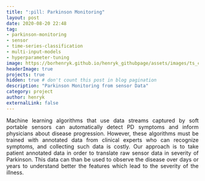 ```yaml
---
title: ":pill: Parkinson Monitoring"
layout: post
date: 2020-08-20 22:48
tag:
- parkinson-monitoring
- sensor
- time-series-classification
- multi-input-models
- hyperparameter-tuning
image: https://borhenryk.github.io/henryk_githubpage/assets/images/ts_class.png
headerImage: true
projects: true
hidden: true # don't count this post in blog pagination
description: "Parkinson Monitoring from sensor Data"
category: project
author: henryk
externalLink: false
---
```



<p align="justify">Machine learning algorithms that use data streams captured by soft portable sensors can automatically detect PD symptoms and inform physicians about disease progression. However, these algorithms must be trained with annotated data from clinical experts who can recognize symptoms, and collecting such data is costly. Our approach is to take patient annotated data in order to translate raw sensor data in severity of Parkinson. This data can than be used to observe the disease over days or years to understand better the features which lead to the severity of the illness.</p>


